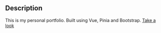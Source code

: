 ## Description
This is my personal portfolio.
Built using Vue, Pinia and Bootstrap.
[Take a look](https://0djentd.github.io/portfolio/)
